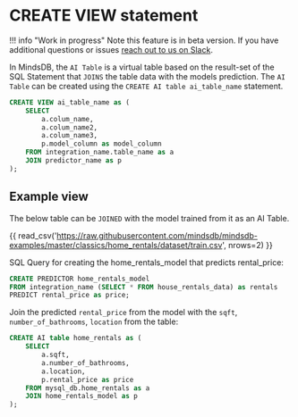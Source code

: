 # CREATE VIEW statement

!!! info "Work in progress" Note this feature is in beta version. If you have additional questions or issues [reach out to us on Slack](https://join.slack.com/t/mindsdbcommunity/shared_invite/zt-o8mrmx3l-5ai~5H66s6wlxFfBMVI6wQ).

In MindsDB, the `AI Table` is a virtual table based on the result-set of the SQL Statement that `JOINS` the table data with the models prediction. The `AI Table` can be created using the `CREATE AI table ai_table_name` statement.

```sql
CREATE VIEW ai_table_name as (
    SELECT
        a.colum_name,
        a.colum_name2,
        a.colum_name3,
        p.model_column as model_column
    FROM integration_name.table_name as a
    JOIN predictor_name as p
);
```

## Example view

The below table can be `JOINED` with the model trained from it as an AI Table.

{{ read_csv('https://raw.githubusercontent.com/mindsdb/mindsdb-examples/master/classics/home_rentals/dataset/train.csv', nrows=2) }}

SQL Query for creating the home_rentals_model that predicts rental_price:

```sql
CREATE PREDICTOR home_rentals_model
FROM integration_name (SELECT * FROM house_rentals_data) as rentals
PREDICT rental_price as price;
```

Join the predicted `rental_price` from the model with the `sqft`, `number_of_bathrooms`, `location` from the table:

```sql
CREATE AI table home_rentals as (
    SELECT
        a.sqft,
        a.number_of_bathrooms,
        a.location,
        p.rental_price as price
    FROM mysql_db.home_rentals as a
    JOIN home_rentals_model as p
);
```
